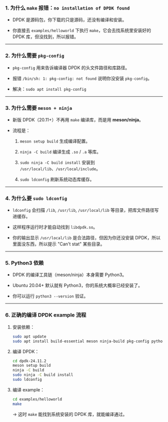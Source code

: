 ### 1. **为什么 `make` 报错：`no installation of DPDK found`**

- DPDK 是源码包，你下载的只是源码，还没有编译和安装。

- 你直接去 `examples/helloworld` 下执行 `make`，它会去找系统里安装好的 DPDK 库，但没找到，所以报错。

---

### 2. **为什么需要 `pkg-config`**

- `pkg-config` 用来告诉编译器 DPDK 的头文件路径和库路径。

- 报错 `/bin/sh: 1: pkg-config: not found` 说明你没安装 `pkg-config`。

- 解决：`sudo apt install pkg-config`

---

### 3. **为什么需要 `meson + ninja`**

- 新版 DPDK（20.11+）不再用 `make` 编译库，而是用 **meson/ninja**。

- 流程是：
  
  1. `meson setup build` 生成编译配置。
  
  2. `ninja -C build` 编译生成 `.so` / `.a` 等库。
  
  3. `sudo ninja -C build install` 安装到 `/usr/local/lib`、`/usr/local/include`。
  
  4. `sudo ldconfig` 刷新系统动态库缓存。

---

### 4. **为什么要 `sudo ldconfig`**

- `ldconfig` 会扫描 `/lib`, `/usr/lib`, `/usr/local/lib` 等目录，把库文件路径写进缓存。

- 这样程序运行时才能自动找到 `libdpdk.so`。

- 你的输出显示 `/usr/local/lib` 是合法路径，但因为你还没安装 DPDK，所以里面没东西，所以提示 "Can't stat" 某些目录。

---

### 5. **Python3 依赖**

- DPDK 的编译工具链（meson/ninja）本身需要 Python3。

- Ubuntu 20.04+ 默认就有 Python3，你的系统大概率已经安装了。

- 你可以运行 `python3 --version` 验证。

---

### 6. **正确的编译 DPDK example 流程**

1. 安装依赖：
   
   ```bash
   sudo apt update
   sudo apt install build-essential meson ninja-build pkg-config python3
   ```

2. 编译 DPDK：
   
   ```bash
   cd dpdk-24.11.2
   meson setup build
   ninja -C build
   sudo ninja -C build install
   sudo ldconfig
   ```

3. 编译 example：
   
   ```bash
   cd examples/helloworld
   make
   ```
   
   → 这时 `make` 能找到系统安装的 DPDK 库，就能编译通过。
